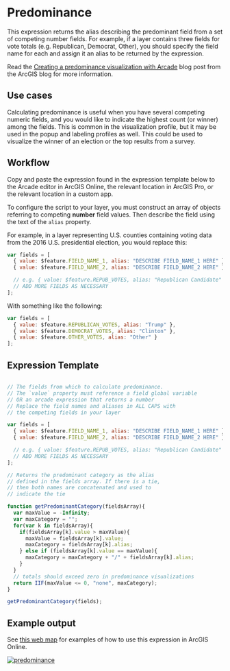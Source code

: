# Predominance

This expression returns the alias describing the predominant field from a set of 
competing number fields. For example, if a layer contains three 
fields for vote totals (e.g. Republican, Democrat, Other), you
should specify the field name for each and assign it an alias
to be returned by the expression. 

Read the [Creating a predominance visualization with Arcade](https://blogs.esri.com/esri/arcgis/2017/05/23/creating-a-predominance-visualization-with-arcade/) blog post from
the ArcGIS blog for more information.

## Use cases

Calculating predominance is useful when you have several competing numeric fields, and you would like to 
indicate the highest count (or winner) among the fields. This is common in the visualization profile, 
but it may be used in the popup and labeling profiles as well. This could be used to visualize the winner of an election or the top results from a survey.

## Workflow

Copy and paste the expression found in the expression template below to 
the Arcade editor in ArcGIS Online, the relevant location in ArcGIS Pro, or
the relevant location in a custom app.

To configure the script to your layer, you must construct an array of objects 
referring to competing **number** field values. Then 
describe the field using the text of the `alias` property.

For example, in a layer representing U.S. counties containing voting data from the 2016 U.S. 
presidential election, you would replace this:

```js
var fields = [
  { value: $feature.FIELD_NAME_1, alias: "DESCRIBE FIELD_NAME_1 HERE" },
  { value: $feature.FIELD_NAME_2, alias: "DESCRIBE FIELD_NAME_2 HERE" },

  // e.g. { value: $feature.REPUB_VOTES, alias: "Republican Candidate" }
  // ADD MORE FIELDS AS NECESSARY
];
```

With something like the following:

```js
var fields = [
  { value: $feature.REPUBLICAN_VOTES, alias: "Trump" },
  { value: $feature.DEMOCRAT_VOTES, alias: "Clinton" },
  { value: $feature.OTHER_VOTES, alias: "Other" }
];
```

## Expression Template

```js

// The fields from which to calculate predominance.
// The `value` property must reference a field global variable
// OR an arcade expression that returns a number
// Replace the field names and aliases in ALL CAPS with
// the competing fields in your layer

var fields = [
  { value: $feature.FIELD_NAME_1, alias: "DESCRIBE FIELD_NAME_1 HERE" },
  { value: $feature.FIELD_NAME_2, alias: "DESCRIBE FIELD_NAME_2 HERE" },

  // e.g. { value: $feature.REPUB_VOTES, alias: "Republican Candidate" }
  // ADD MORE FIELDS AS NECESSARY
];

// Returns the predominant category as the alias
// defined in the fields array. If there is a tie,
// then both names are concatenated and used to
// indicate the tie

function getPredominantCategory(fieldsArray){
  var maxValue = -Infinity;
  var maxCategory = "";
  for(var k in fieldsArray){
    if(fieldsArray[k].value > maxValue){
      maxValue = fieldsArray[k].value;
      maxCategory = fieldsArray[k].alias;
    } else if (fieldsArray[k].value == maxValue){
      maxCategory = maxCategory + "/" + fieldsArray[k].alias;
    }
  }
  // totals should exceed zero in predominance visualizations
  return IIF(maxValue <= 0, "none", maxCategory);
}

getPredominantCategory(fields);
```

## Example output

See [this web map](https://jsapi.maps.arcgis.com/home/webmap/viewer.html?webmap=c453bcc6ab154f8ab7cf7acbeba2ce53) for examples of how to use this expression in ArcGIS Online.

[![predominance](./images/predominance.png)](https://jsapi.maps.arcgis.com/home/webmap/viewer.html?webmap=c453bcc6ab154f8ab7cf7acbeba2ce53)